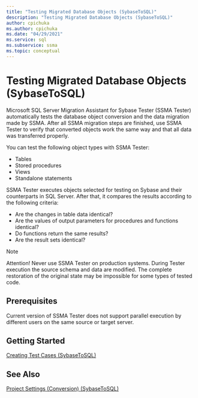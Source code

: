 ```yaml
---
title: "Testing Migrated Database Objects (SybaseToSQL)"
description: "Testing Migrated Database Objects (SybaseToSQL)"
author: cpichuka
ms.author: cpichuka
ms.date: "04/29/2021"
ms.service: sql
ms.subservice: ssma
ms.topic: conceptual
---
```


# Testing Migrated Database Objects (SybaseToSQL)

Microsoft SQL Server Migration Assistant for Sybase Tester (SSMA Tester) automatically tests the database object conversion and the data migration made by SSMA. After all SSMA migration steps are finished, use SSMA Tester to verify that converted objects work the same way and that all data was transferred properly.

You can test the following object types with SSMA Tester:

- Tables
- Stored procedures
- Views
- Standalone statements

SSMA Tester executes objects selected for testing on Sybase and their counterparts in SQL Server. After that, it compares the results according to the following criteria:

- Are the changes in table data identical?
- Are the values of output parameters for procedures and functions identical?
- Do functions return the same results?
- Are the result sets identical?

> [!NOTE]
> Attention! Never use SSMA Tester on production systems. During Tester execution the source schema and data are modified. The complete restoration of the original state may be impossible for some types of tested code.

## Prerequisites

Current version of SSMA Tester does not support parallel execution by different users on the same source or target server.

## Getting Started

[Creating Test Cases &#40;SybaseToSQL&#41;](../../ssma/sybase/creating-test-cases-sybasetosql.md)

## See Also

[Project Settings &#40;Conversion&#41; &#40;SybaseToSQL&#41;](../../ssma/sybase/project-settings-conversion-sybasetosql.md)
